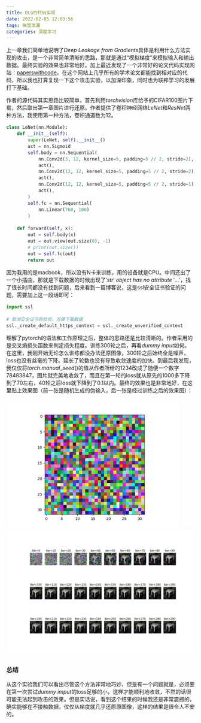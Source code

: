 ```yaml
---
title: DLG的代码实现
date: 2022-02-05 12:03:56
tags: 梯度泄漏
categories: 深度学习
---
```


上一章我们简单地说明了$Deep \ Leakage \ from \ Gradients$具体是利用什么方法实现的攻击，是一个非常简单清晰的思路，那就是通过“模拟梯度”来模拟输入和输出数据。最终实验的效果也非常地好。加上最近发现了一个非常好的论文代码实现网站：[paperswithcode](https://www.paperswithcode.com)，在这个网站上几乎所有的学术论文都能找到相对应的代码，所以我也打算复现一下这个攻击实验，以加深印象，同时也为联邦学习的发展打下基础。

作者的源代码其实思路比较简单，首先利用$torchvision$库给予的CIFAR100图片下载，然后取出第一章图片进行还原。作者提供了卷积神经网络$LeNet$和$ResNet$两种方法，我使用第一种方法，卷积通道数为12。

```python
class LeNet(nn.Module):
    def __init__(self):
        super(LeNet, self).__init__()
        act = nn.Sigmoid
        self.body = nn.Sequential(
            nn.Conv2d(3, 12, kernel_size=5, padding=5 // 2, stride=2),
            act(),
            nn.Conv2d(12, 12, kernel_size=5, padding=5 // 2, stride=2),
            act(),
            nn.Conv2d(12, 12, kernel_size=5, padding=5 // 2, stride=1),
            act(),
        )
        self.fc = nn.Sequential(
            nn.Linear(768, 100)
        )

    def forward(self, x):
        out = self.body(x)
        out = out.view(out.size(0), -1)
        # print(out.size())
        out = self.fc(out)
        return out
```

因为我用的是macbook，所以没有N卡来训练，用的设备就是CPU。中间还出了一个小插曲，那就是下载数据的时候出现了$'str' \ object \ has \ no \ attribute \ '…'$，找了很长时间都没有找到问题，后来看到一篇博客说，这是ssl安全证书验证的问题，需要加上这一段话即可：

```python
import ssl

# 取消安全证书的检验，方便下载数据
ssl._create_default_https_context = ssl._create_unverified_context
```

理解了pytorch的语法和工作原理之后，整体的思路还是比较清晰的。作者采用的是交叉熵损失函数来判定损失程度。训练300轮之后，再看$dummy \ input$如何。在这里，我刚开始无论怎么训练都没办法还原图像，300轮之后始终全是噪声，loss也没有丝毫的下降。延长了轮数也没有导致收敛速度的加快。到最后我发现，我仅仅将$torch.manual\_seed()$的值从作者所给的1234改成了随便一个数字78483847，图片就完美地收敛了，而且在第一轮的loss就从原先的1000多下降到了70左右，40轮之后loss就下降到了0.1以内。最终的效果也是非常地好，在这里贴上效果图（前一张是随机生成的伪输入，后一张是经过训练之后的效果图）：

<img src="https://raw.githubusercontent.com/wenqi-wang20/img/main/blog/dummy.png" style="zoom:72%;" />

<img src="https://raw.githubusercontent.com/wenqi-wang20/img/main/blog/result.png" style="zoom:72%;" />

### 总结

从这个实验我们可以看出尽管这个方法非常地巧妙，但是有一个问题就是，必须要在第一次尝试$dummy \ imput$的loss足够的小，这样才能顺利地收敛，不然的话很可能无法起到攻击的效果。但是实话说，看到这个结果的时候我还是非常震撼的，确实能够在不接触数据，仅仅从梯度就几乎还原原图像，这样的结果是很令人不安的。
